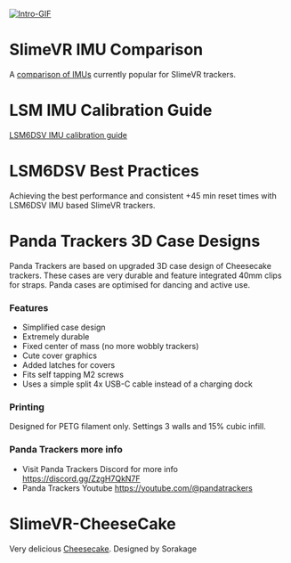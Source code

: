 [![Intro-GIF](https://raw.githubusercontent.com/purraricat/SlimeVR-CheeseCake-PandaTrackers/main/999-PictureFiles/PandaTrackersT.webp)](https://discord.gg/ZzgH7QkN7F) 

# SlimeVR IMU Comparison
A [comparison of IMUs](docs/imu-comparison.md) currently popular for SlimeVR trackers.

# LSM IMU Calibration Guide
[LSM6DSV IMU calibration guide](docs/imu-calibration.md)  

# LSM6DSV Best Practices
Achieving the best performance and consistent +45 min reset times with LSM6DSV IMU based SlimeVR trackers.
 
# Panda Trackers 3D Case Designs
Panda Trackers are based on upgraded 3D case design of Cheesecake trackers. These cases are very durable and feature integrated 40mm clips for straps. Panda cases are optimised for dancing and active use.

### Features 
* Simplified case design
* Extremely durable 
* Fixed center of mass (no more wobbly trackers)
* Cute cover graphics  
* Added latches for covers
* Fits self tapping M2 screws
* Uses a simple split 4x USB-C cable instead of a charging dock 

### Printing
Designed for PETG filament only. 
Settings 3 walls and 15% cubic infill.

### Panda Trackers more info
* Visit Panda Trackers Discord for more info https://discord.gg/ZzgH7QkN7F 
* Panda Trackers Youtube https://youtube.com/@pandatrackers
 
# SlimeVR-CheeseCake
Very delicious [Cheesecake](https://github.com/Sorakage033/SlimeVR-CheeseCake). Designed by Sorakage
 
 
